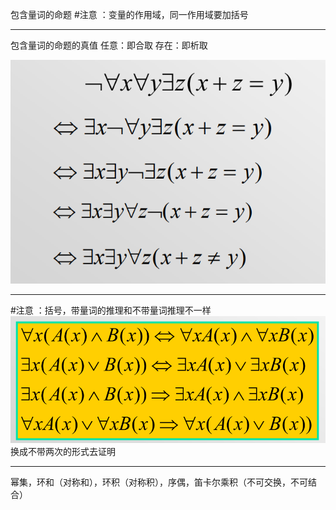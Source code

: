 包含量词的命题
#注意 ：变量的作用域，同一作用域要加括号

---
包含量词的命题的真值
	任意：即合取
	存在：即析取



![](附件/Pasted%20image%2020230227155333.png)


---
#注意 ：括号，带量词的推理和不带量词推理不一样
![](附件/Pasted%20image%2020230228205415.png)
换成不带两次的形式去证明

---
幂集，环和（对称和），环积（对称积），序偶，笛卡尔乘积（不可交换，不可结合）